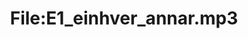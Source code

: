 ---
title: File:E1_einhver_annar.mp3
recording of: einhver annar
reading speed: slow
speaker: E
license: CC0
---